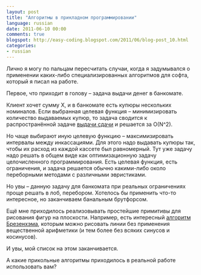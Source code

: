 ```yaml
---
layout: post
title: "Алгоритмы в прикладном программировании"
language: russian
date: 2011-06-10 00:00
comments: true
blogspot: http://easy-coding.blogspot.com/2011/06/blog-post_10.html
categories: 
- russian
---
```

Лично я могу по пальцам пересчитать случаи, когда я задумывался о применении каких-либо специализированных алгоритмов для софта, который я писал на работе.

Первое, что приходит в голову – задача выдачи денег в банкомате.

Клиент хочет сумму X, и в банкомате есть купюры нескольких номиналов. Если выбранная целевая функция – минимизировать количество выдаваемых купюр, то задача сводится к распространённой задаче [выдачи сдачи][Coin problem] и решается за O(N^2).

[Coin problem]: http://en.wikipedia.org/wiki/Coin_problem

Но чаще выбирают иную целевую функцию – максимизировать интервалы между инкассациями. Для этого надо выдавать купюры так, чтобы их расход из каждой кассете был равномерный. Тут уже задачу надо решать в общем виде как оптимизационную задачу целочисленного программирования. Есть целевая функция, есть ограничения, и задача решается обычно какими-либо около переборными методами с различными эвристиками.

Но увы – данную задачу для банкомата при реальных ограничениях проще решать в лоб, перебором. Хотелось бы применить что-то интересное, но заканчиваем банальным брутфорсом.

Ещё мне приходилось реализовывать простейшие примитивы для рисования фигур на плоскости. Например, есть интересный [алгоритм Брезенхэма][], которым можно рисовать линии без применения вещественной арифметики (и тем более без всяких синусов и косинусов).

[алгоритм Брезенхэма]: http://ru.wikipedia.org/wiki/%D0%90%D0%BB%D0%B3%D0%BE%D1%80%D0%B8%D1%82%D0%BC_%D0%91%D1%80%D0%B5%D0%B7%D0%B5%D0%BD%D1%85%D1%8D%D0%BC%D0%B0

И увы, мой список на этом заканчивается.

А какие прикольные алгоритмы приходилось в реальной работе использовать вам?